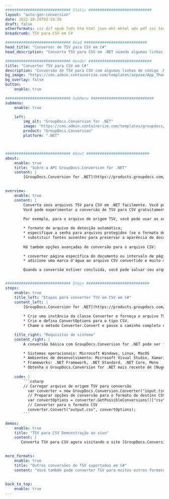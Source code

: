 ```yaml
---
############################# Static ############################
layout: "auto-gen-conversion"
date: 2022-10-29T02:54:50
draft: false
otherformats: csv dif epub fods htm html json mht mhtml ods pdf sxc tex tsv xlam xls xlsb xlsm xlsx xlt xltm xltx xml xps
breadcrumb: TSV para CSV em C#

############################# Head ############################
head_title: "Conversor de TSV para CSV em C#"
head_description: "Converta TSV para CSV em .NET usando algumas linhas de código. Use a API de conversão de documentos do GroupDocs para converter mais de 160 formatos de arquivo."

############################# Header ############################
title: "Converter TSV para CSV em C#"
description: "Conversão de TSV para CSV com algumas linhas de código .NET"
bg_image: "https://cms.admin.containerize.com/templates/aspose/App_Themes/V3/images/bg/header1.png"
bg_overlay: false
button:
    enable: true

############################# SubMenu ############################
submenu:
    enable: true

    left:
        img_alt: "GroupDocs.Conversion for .NET"
        image: "https://cms.admin.containerize.com/templates/groupdocs/images/product-logos/90x90-noborder/groupdocs-conversion-net.png"
        product: "GroupDocs.Conversion"
        platform: ".NET"



############################# About ############################
about:
    enable: true
    title: "Sobre a API GroupDocs.Conversion for .NET"
    content: |
        [GroupDocs.Conversion for .NET](https://products.groupdocs.com/conversion/net/) pode ser usado para converter Microsoft Word, Excel, PowerPoint, PDF, Visio e outros formatos. GroupDocs.Conversion é uma API independente que é adequada para sistemas internos e de back-end onde é necessário alto desempenho. Não depende de nenhum software como Microsoft ou Open Office.
    

overview:
    enable: true
    content: |
        Converta seus arquivos TSV para CSV em .NET facilmente. Você pode usar apenas algumas linhas de código C# em qualquer plataforma de sua escolha, como - Windows, Linux, macOS.
        Você pode experimentar a conversão de TSV para CSV gratuitamente e avaliar a qualidade dos resultados da conversão. Juntamente com cenários de conversão de arquivo simples, você pode tentar opções mais avançadas para carregar o arquivo de origem TSV e para salvar o resultado de saída CSV. 
        
        Por exemplo, para o arquivo de origem TSV, você pode usar as seguintes opções de carregamento:

        * formato de arquivo de detecção automática;
        * especifique a senha para arquivos protegidos (se o formato de arquivo suportar);
        * substituir fontes ausentes para preservar a aparência do documento.
        
        Há também opções avançadas de conversão para o arquivo CSV:

        * converter página específica do documento ou intervalo de páginas;
        * adicione uma marca d'água ao arquivo CSV convertido e muito mais.

        Quando a conversão estiver concluída, você pode salvar seu arquivo CSV no caminho do arquivo local ou em qualquer armazenamento de terceiros, como FTP, Amazon S3, Google Drive, Dropbox etc. Observe - para converter TSV para {{ TO}} não há necessidade de nenhum software adicional instalado - como MS Office, Open Office, Adobe Acrobat Reader etc.


############################# Steps ############################
steps:
    enable: true
    title_left: "Etapas para converter TSV em CSV em C#"
    content_left: |
        [GroupDocs.Conversion for .NET](https://products.groupdocs.com/conversion/net/) torna mais fácil para os desenvolvedores converter um arquivo TSV para CSV com algumas linhas de código.
        
        * Crie uma instância da classe Converter e forneça o arquivo TSV com o caminho completo
        * Crie e defina ConvertOptions para o tipo CSV.
        * Chame o método Converter.Convert e passe o caminho completo e o formato (CSV) como parâmetro

    title_right: "Requisitos de sistema"
    content_right: |
        A conversão básica com GroupDocs.Conversion for .NET pode ser feita em apenas algumas etapas simples. Nossas APIs são suportadas em todas as principais plataformas e sistemas operacionais. Antes de executar o código abaixo, certifique-se de ter os seguintes pré-requisitos instalados em seu sistema.

        * Sistemas operacionais: Microsoft Windows, Linux, MacOS
        * Ambientes de desenvolvimento: Microsoft Visual Studio, Xamarin, MonoDevelop
        * Frameworks: .NET Framework, .NET Standard, .NET Core, Mono
        * Obtenha o GroupDocs.Conversion for .NET mais recente de [Nuget](https://www.nuget.org/packages/groupdocs.conversion)
         
    code: |
        ```csharp    
        // Carregar arquivo de origem TSV para conversão
          var converter = new GroupDocs.Conversion.Converter("input.tsv");
          // Preparar opções de conversão para o formato de destino CSV
          var convertOptions = converter.GetPossibleConversions()["csv"].ConvertOptions;
          // Converter para o formato CSV
          converter.Convert("output.csv", convertOptions);
        ```

demos:
    enable: true
    title: "TSV para CSV Demonstração ao vivo"
    content: |
       Converta TSV para CSV agora visitando o site [GroupDocs.Conversion App](https://products.groupdocs.app/conversion/family). A demonstração online tem as seguintes vantagens
          

more_formats:
    enable: true
    title: "Outras conversões de TSV suportadas em C#"
    content: "Você também pode converter TSV para muitos outros formatos de arquivo. Por favor, veja a lista abaixo."
       
       
back_to_top:
    enable: true
---
```

